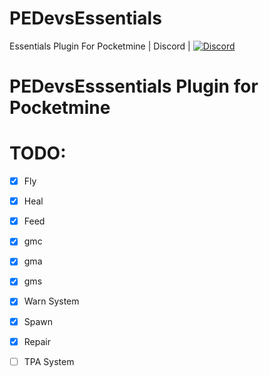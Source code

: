 # PEDevsEssentials
Essentials Plugin For Pocketmine
| Discord |
[![Discord](https://img.shields.io/discord/427472879072968714.svg?style=flat-square&label=discord&colorB=7289da)](https://discord.gg/UsuhCFj) 

# PEDevsEsssentials Plugin for Pocketmine
# TODO:
- [x] Fly
- [x] Heal
- [x] Feed
- [x] gmc
- [x] gma
- [x] gms
- [x] Warn System
- [x] Spawn
- [x] Repair
- [ ] TPA System


